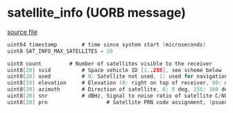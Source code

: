 # satellite_info (UORB message)



[source file](https://github.com/PX4/PX4-Autopilot/blob/master/msg/satellite_info.msg)

```c
uint64 timestamp        # time since system start (microseconds)
uint8 SAT_INFO_MAX_SATELLITES = 20

uint8 count         # Number of satellites visible to the receiver
uint8[20] svid          # Space vehicle ID [1..255], see scheme below
uint8[20] used          # 0: Satellite not used, 1: used for navigation
uint8[20] elevation     # Elevation (0: right on top of receiver, 90: on the horizon) of satellite
uint8[20] azimuth       # Direction of satellite, 0: 0 deg, 255: 360 deg.
uint8[20] snr           # dBHz, Signal to noise ratio of satellite C/N0, range 0..99, zero when not tracking this satellite.
uint8[20] prn                   # Satellite PRN code assignment, (psuedorandom number SBAS, valid codes are 120-144)

```
